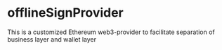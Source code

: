 # offlineSignProvider
This is a customized Ethereum web3-provider to facilitate separation of business layer and wallet layer
